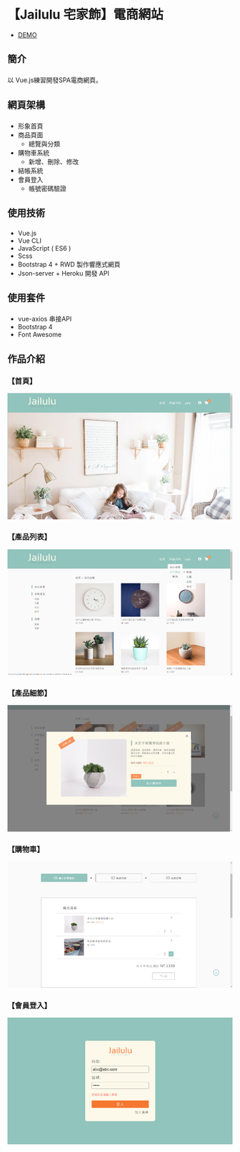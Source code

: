 # 【Jailulu 宅家飾】電商網站
* [DEMO](https://sharonlin5963.github.io/VueEcommerce/#/)

## 簡介
### 
以 Vue.js練習開發SPA電商網頁。

## 網頁架構
### 
* 形象首頁
* 商品頁面
  * 總覽與分類
* 購物車系統
  * 新增、刪除、修改
* 結帳系統
* 會員登入
  * 帳號密碼驗證
  
## 使用技術
###
* Vue.js
* Vue CLI
* JavaScript ( ES6 )
* Scss
* Bootstrap 4 + RWD 製作響應式網頁
* Json-server + Heroku 開發 API

## 使用套件
###
* vue-axios 串接API
* Bootstrap 4
* Font Awesome

## 作品介紹

### 【首頁】
![Alt text](/static/index.png)

### 【產品列表】
![Alt text](/static/itemList.png)

### 【產品細節】
![Alt text](/static/item.png)

### 【購物車】
![Alt text](/static/cart.png)

### 【會員登入】
![Alt text](/static/login.png)
